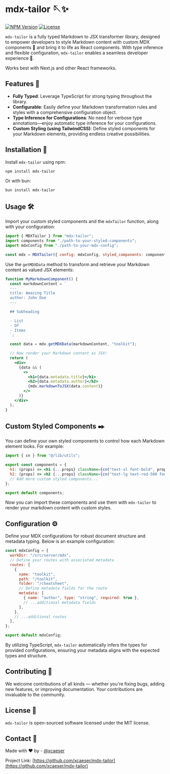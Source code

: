 # mdx-tailor 🪡✨

[![NPM Version](https://img.shields.io/npm/v/mdx-tailor.svg)](https://www.npmjs.com/package/mdx-tailor)
[![License](https://img.shields.io/npm/l/mdx-tailor.svg)](https://www.npmjs.com/package/mdx-tailor)

`mdx-tailor` is a fully typed Markdown to JSX transformer library, designed to empower developers to style Markdown content with custom MDX components 🎨 and bring it to life as React components. With type inference and flexible configuration, `mdx-tailor` enables a seamless developer experience 🚀.

Works best with Next.js and other React frameworks.

## Features 🌟

- **Fully Typed**: Leverage TypeScript for strong typing throughout the library.
- **Configurable**: Easily define your Markdown transformation rules and styles with a comprehensive configuration object.
- **Type Inference for Configurations**: No need for verbose type annotations—enjoy automatic type inference for your configurations.
- **Custom Styling (using TailwindCSS)**: Define styled components for your Markdown elements, providing endless creative possibilities.

## Installation 💾

Install `mdx-tailor` using npm:

```bash
npm install mdx-tailor
```

Or with bun:

```bash
bun install mdx-tailor
```

## Usage 🛠️

Import your custom styled components and the `mdxTailor` function, along with your configuration:

```js
import { MDXTailor } from "mdx-tailor";
import components from "./path-to-your-styled-components";
import mdxConfig from "./path-to-your-mdx-config";

const mdx = MDXTailor({ config: mdxConfig, styled_components: components });
```

Use the `getMDXData` method to transform and retrieve your Markdown content as valued JSX elements:

```jsx
function MyMarkdownComponent() {
  const markdownContent = `
  ---
  title: Amazing Title
  author: John Doe
  ---

  ## Subheading

  - List
  - Of
  - Items
  `;

  const data = mdx.getMDXData(markdownContent, "toolkit");

  // Now render your Markdown content as JSX!
  return (
    <div>
      {data && (
        <>
          <h1>{data.metadata.title}</h1>
          <h2>{data.metadata.author}</h2>
          {mdx.markdownToJSX(data.content)}
        </>
      )}
    </div>
  );
}
```

## Custom Styled Components ✒️

You can define your own styled components to control how each Markdown element looks. For example:

```jsx
import { cn } from "@/lib/utils";

export const components = {
  h1: (props) => <h1 {...props} className={cn("text-xl font-bold", props.className)} />,
  h2: (props) => <h2 {...props} className={cn("text-lg text-red-500 font-bold", props.className)} />,
  // Add more custom styled components...
};

export default components;
```

Now you can import these components and use them with `mdx-tailor` to render your markdown content with custom styles.

## Configuration :gear:

Define your MDX configurations for robust document structure and metadata typing. Below is an example configuration:

```js
const mdxConfig = {
  workDir: "/src/server/mdx",
  // Define your routes with associated metadata
  routes: [
    {
      name: "toolkit",
      path: "/toolkit",
      folder: "/cheatsheet",
      // Define metadata fields for the route
      metadata: [
        { name: "author", type: "string", required: true },
        // ...additional metadata fields
      ],
    },
    // ...additional routes
  ],
};

export default mdxConfig;
```

By utilizing TypeScript, `mdx-tailor` automatically infers the types for provided configurations, ensuring your metadata aligns with the expected types and structure.

## Contributing 🤝

We welcome contributions of all kinds — whether you're fixing bugs, adding new features, or improving documentation. Your contributions are invaluable to the community.

## License 📜

`mdx-tailor` is open-sourced software licensed under the MIT license.

## Contact 📧

Made with ❤️ by - [@xcaeser](https://github.com/xcaeser)

Project Link: [https://github.com/xcaeser/mdx-tailor](https://github.com/xcaeser/mdx-tailor)
